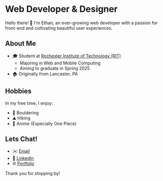 # Web Developer & Designer 
Hello there! 🤟 I'm Ethan, an ever-growing web developer with a passion for front-end and cultivating beautiful user experiences.

## About Me
- 🎓 Student at [Rochester Institute of Technology (RIT)](https://www.rit.edu/)
    - Majoring in Web and Mobile Computing
    - Aiming to graduate in Spring 2025
- 🏠 Originally from Lancaster, PA 

## Hobbies
In my free time, I enjoy:
- 🧗 Bouldering
- ⛰️ Hiking
- 🍿 Anime (Especially One Piece)

## Lets Chat!
- ✉️ [Email](mailto:eml8469@rit.edu)
- 🔗 [LinkedIn](https://www.linkedin.com/in/ethan-logue2/)
- 🌐 [Portfolio](https://ethan-logue.github.io)

Thank you for stopping by!